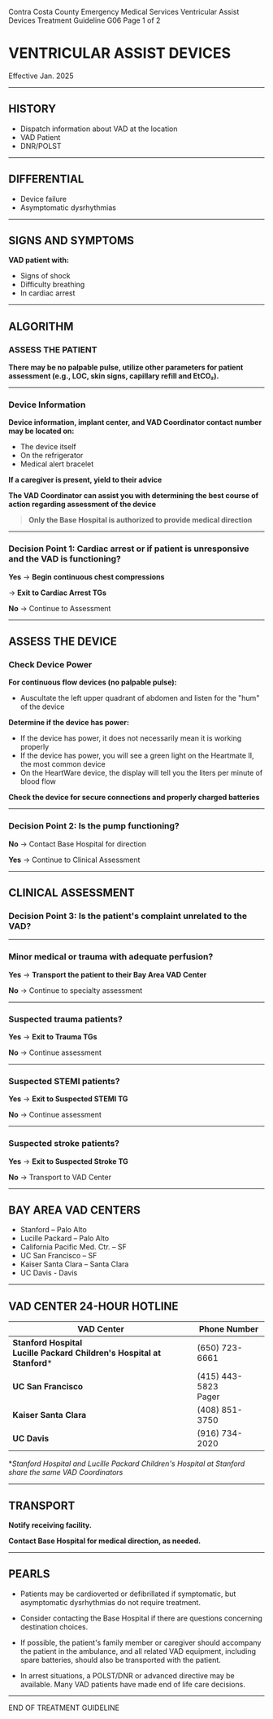 Contra Costa County Emergency Medical Services
Ventricular Assist Devices
Treatment Guideline G06
Page 1 of 2

# VENTRICULAR ASSIST DEVICES

Effective Jan. 2025

---

## HISTORY

- Dispatch information about VAD at the location
- VAD Patient
- DNR/POLST

---

## DIFFERENTIAL

- Device failure
- Asymptomatic dysrhythmias

---

## SIGNS AND SYMPTOMS

**VAD patient with:**
- Signs of shock
- Difficulty breathing
- In cardiac arrest

---

## ALGORITHM

### ASSESS THE PATIENT

**There may be no palpable pulse, utilize other parameters for patient assessment (e.g., LOC, skin signs, capillary refill and EtCO₂).**

---

### Device Information

**Device information, implant center, and VAD Coordinator contact number may be located on:**
- The device itself
- On the refrigerator
- Medical alert bracelet

**If a caregiver is present, yield to their advice**

**The VAD Coordinator can assist you with determining the best course of action regarding assessment of the device**

> **Only the Base Hospital is authorized to provide medical direction**

---

### Decision Point 1: Cardiac arrest or if patient is unresponsive and the VAD is functioning?

**Yes** → **Begin continuous chest compressions**

→ **Exit to Cardiac Arrest TGs**

**No** → Continue to Assessment

---

## ASSESS THE DEVICE

### Check Device Power

**For continuous flow devices (no palpable pulse):**
- Auscultate the left upper quadrant of abdomen and listen for the "hum" of the device

**Determine if the device has power:**
- If the device has power, it does not necessarily mean it is working properly
- If the device has power, you will see a green light on the Heartmate II, the most common device
- On the HeartWare device, the display will tell you the liters per minute of blood flow

**Check the device for secure connections and properly charged batteries**

---

### Decision Point 2: Is the pump functioning?

**No** → Contact Base Hospital for direction

**Yes** → Continue to Clinical Assessment

---

## CLINICAL ASSESSMENT

### Decision Point 3: Is the patient's complaint unrelated to the VAD?

---

### Minor medical or trauma with adequate perfusion?

**Yes** → **Transport the patient to their Bay Area VAD Center**

**No** → Continue to specialty assessment

---

### Suspected trauma patients?

**Yes** → **Exit to Trauma TGs**

**No** → Continue assessment

---

### Suspected STEMI patients?

**Yes** → **Exit to Suspected STEMI TG**

**No** → Continue assessment

---

### Suspected stroke patients?

**Yes** → **Exit to Suspected Stroke TG**

**No** → Transport to VAD Center

---

## BAY AREA VAD CENTERS

- Stanford – Palo Alto
- Lucille Packard – Palo Alto
- California Pacific Med. Ctr. – SF
- UC San Francisco – SF
- Kaiser Santa Clara – Santa Clara
- UC Davis - Davis

---

## VAD CENTER 24-HOUR HOTLINE

| VAD Center | Phone Number |
|-----------|--------------|
| **Stanford Hospital<br>Lucille Packard Children's Hospital at Stanford*** | (650) 723-6661 |
| **UC San Francisco** | (415) 443-5823<br>Pager |
| **Kaiser Santa Clara** | (408) 851-3750 |
| **UC Davis** | (916) 734-2020 |

**Stanford Hospital and Lucille Packard Children's Hospital at Stanford share the same VAD Coordinators*

---

## TRANSPORT

**Notify receiving facility.**

**Contact Base Hospital for medical direction, as needed.**

---

## PEARLS

- Patients may be cardioverted or defibrillated if symptomatic, but asymptomatic dysrhythmias do not require treatment.

- Consider contacting the Base Hospital if there are questions concerning destination choices.

- If possible, the patient's family member or caregiver should accompany the patient in the ambulance, and all related VAD equipment, including spare batteries, should also be transported with the patient.

- In arrest situations, a POLST/DNR or advanced directive may be available. Many VAD patients have made end of life care decisions.

---

END OF TREATMENT GUIDELINE

